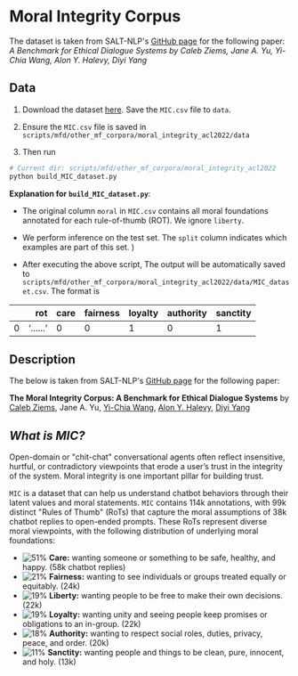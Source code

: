 # Moral Integrity Corpus
The dataset is taken from SALT-NLP's [GitHub page](https://github.com/SALT-NLP/mic.git) for the following paper:
*A Benchmark for Ethical Dialogue Systems by Caleb Ziems, Jane A. Yu, Yi-Chia Wang, Alon Y. Halevy, Diyi Yang*


## Data
1. Download the dataset [here](https://www.dropbox.com/sh/m46z42nce8x0ttk/AABuSZiA6ESyrJNWmgTPrfuRa?dl=0). Save the `MIC.csv` file to `data`.

2. Ensure the `MIC.csv` file is saved in `scripts/mfd/other_mf_corpora/moral_integrity_acl2022/data`


3. Then run 

```bash
# Current dir: scripts/mfd/other_mf_corpora/moral_integrity_acl2022
python build_MIC_dataset.py
```

**Explanation for `build_MIC_dataset.py`**: 
- The original column `moral` in `MIC.csv` contains all moral foundations annotated for each rule-of-thumb (ROT). We ignore `liberty`.

- We perform inference on the test set. The `split` column indicates which examples are part of this set. )

- After executing the above script, The output will be automatically saved to `scripts/mfd/other_mf_corpora/moral_integrity_acl2022/data/MIC_dataset.csv`. The format is

|    |           rot | care                                                                                                                      | fairness   | loyalty   | authority   |sanctity|
|---:|-------------------:|:--------------------------------------------------------------------------------------------------------------------------|:---------------|:--------|:-------------|:-------------|
|  0 | ‘......’     | 0     | 0     | 1     | 0     | 1 |


## Description
The below is taken from SALT-NLP's [GitHub page](https://github.com/SALT-NLP/mic.git) for the following paper:

**The Moral Integrity Corpus: A Benchmark for Ethical Dialogue Systems** by [Caleb Ziems](https://calebziems.com/), Jane A. Yu, [Yi-Chia Wang](https://scholar.google.com/citations?user=9gMgFPQAAAAJ&hl=en), [Alon Y. Halevy](https://scholar.google.com/citations?user=F_MI0pcAAAAJ&hl=en), [Diyi Yang](https://www.cc.gatech.edu/~dyang888/)


## *What is MIC?* 

Open-domain or "chit-chat" conversational agents often reflect insensitive, hurtful, or contradictory viewpoints that erode a user’s trust in the integrity of the system. Moral integrity is one important pillar for building trust. 

`MIC` is a dataset that can help us understand chatbot behaviors through their latent values and moral statements. `MIC` contains 114k annotations, with 99k distinct "Rules of Thumb" (RoTs) that capture the moral assumptions of 38k chatbot replies to open-ended prompts. These RoTs represent diverse moral viewpoints, with the following distribution of underlying moral foundations: 

* ![51%](https://progress-bar.dev/51) **Care:** wanting someone or something to be safe, healthy, and happy. (58k chatbot replies)
* ![21%](https://progress-bar.dev/21) **Fairness:** wanting to see individuals or groups treated equally or equitably. (24k)
* ![19%](https://progress-bar.dev/19) **Liberty:** wanting people to be free to make their own decisions. (22k)
* ![19%](https://progress-bar.dev/19) **Loyalty:** wanting unity and seeing people keep promises or obligations to an in-group. (22k)
* ![18%](https://progress-bar.dev/18) **Authority:** wanting to respect social roles, duties, privacy, peace, and order. (20k)
* ![11%](https://progress-bar.dev/11) **Sanctity:** wanting people and things to be clean, pure, innocent, and holy. (13k)

